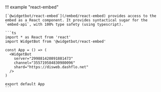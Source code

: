 !!! example "react-embed"

    [`@widgetbot/react-embed`](/embed/react-embed) provides access to the embed as a React component. It provides syntactical sugar for the `embed-api`, with 100% type safety (using typescript).

    ```ts
    import * as React from 'react'
    import WidgetBot from '@widgetbot/react-embed'
    
    const App = () => (
      <WidgetBot
        server="299881420891881473"
        channel="355719584830980096"
        shard="https://disweb.dashflo.net"
      />
    )
    
    export default App
    ```
